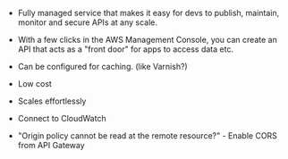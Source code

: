 * Fully managed service that makes it easy for devs to publish, maintain, monitor and secure APIs at any scale.
* With a few clicks in the AWS Management Console, you can create an API that acts as a "front door" for apps to access data etc.
 * Can be configured for caching. (like Varnish?)
 * Low cost
 * Scales effortlessly
 * Connect to CloudWatch

 * "Origin policy cannot be read at the remote resource?" - Enable CORS from API Gateway